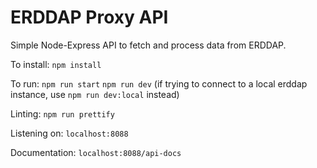 # ERDDAP Proxy API

Simple Node-Express API to fetch and process data from ERDDAP.

To install:
`npm install`

To run:
`npm run start`
`npm run dev` (if trying to connect to a local erddap instance, use `npm run dev:local` instead)

Linting:
`npm run prettify`

Listening on:
`localhost:8088`

Documentation:
`localhost:8088/api-docs`
